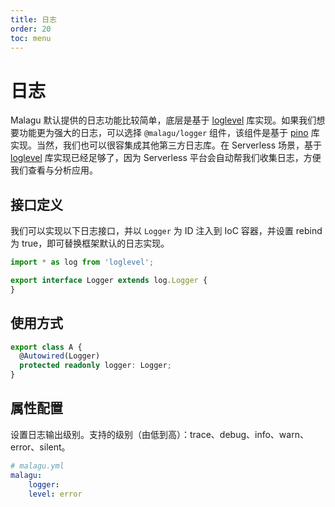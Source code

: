 ```yaml
---
title: 日志
order: 20
toc: menu
---
```


# 日志

Malagu 默认提供的日志功能比较简单，底层是基于 [loglevel](https://www.npmjs.com/package/loglevel) 库实现。如果我们想要功能更为强大的日志，可以选择 `@malagu/logger` 组件，该组件是基于 [pino](https://www.npmjs.com/package/pino) 库实现。当然，我们也可以很容集成其他第三方日志库。在 Serverless 场景，基于 [loglevel](https://www.npmjs.com/package/loglevel) 库实现已经足够了，因为 Serverless 平台会自动帮我们收集日志，方便我们查看与分析应用。


## 接口定义


我们可以实现以下日志接口，并以 `Logger` 为 ID 注入到 IoC 容器，并设置 rebind 为 true，即可替换框架默认的日志实现。


```typescript
import * as log from 'loglevel';

export interface Logger extends log.Logger {
}
```




## 使用方式


```typescript
export class A {
  @Autowired(Logger)
  protected readonly logger: Logger;
}
```




## 属性配置


设置日志输出级别。支持的级别（由低到高）：trace、debug、info、warn、error、silent。


```yaml
# malagu.yml
malagu:
	logger:
  	level: error
```


